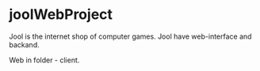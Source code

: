 # joolWebProject

Jool is the internet shop of computer games. Jool have web-interface and backand.

Web in folder - client.
